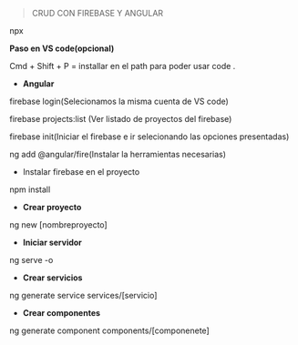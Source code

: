 > CRUD CON FIREBASE Y ANGULAR


npx  
  
**Paso en VS code(opcional)**

Cmd + Shift + P = installar en el path para poder usar code .


- **Angular**

firebase login(Selecionamos la misma cuenta de VS code)

firebase projects:list (Ver listado de proyectos del firebase)

firebase init(Iniciar el firebase e ir selecionando las opciones presentadas)

ng add @angular/fire(Instalar la herramientas necesarias)


- Instalar firebase en el proyecto

npm install 


- **Crear proyecto**

ng new [nombreproyecto]


- **Iniciar servidor**

ng serve -o


- **Crear servicios**

ng generate service services/[servicio]


- **Crear componentes**

ng generate component components/[componenete]
